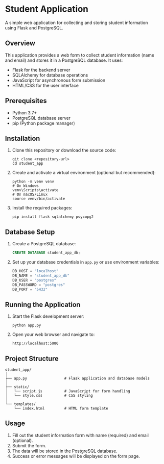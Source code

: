 # Student Application

A simple web application for collecting and storing student information using Flask and PostgreSQL.

## Overview

This application provides a web form to collect student information (name and email) and stores it in a PostgreSQL database. It uses:
- Flask for the backend server
- SQLAlchemy for database operations
- JavaScript for asynchronous form submission
- HTML/CSS for the user interface

## Prerequisites

- Python 3.7+
- PostgreSQL database server
- pip (Python package manager)

## Installation

1. Clone this repository or download the source code:
   ```
   git clone <repository-url>
   cd student_app
   ```

2. Create and activate a virtual environment (optional but recommended):
   ```
   python -m venv venv
   # On Windows
   venv\Scripts\activate
   # On macOS/Linux
   source venv/bin/activate
   ```

3. Install the required packages:
   ```
   pip install flask sqlalchemy psycopg2
   ```

## Database Setup

1. Create a PostgreSQL database:
   ```sql
   CREATE DATABASE student_app_db;
   ```

2. Set up your database credentials in `app.py` or use environment variables:
   ```python
   DB_HOST = "localhost"
   DB_NAME = "student_app_db"
   DB_USER = "postgres"
   DB_PASSWORD = "postgres"
   DB_PORT = "5432"
   ```

## Running the Application

1. Start the Flask development server:
   ```
   python app.py
   ```

2. Open your web browser and navigate to:
   ```
   http://localhost:5000
   ```

## Project Structure

```
student_app/
│
├── app.py                 # Flask application and database models
│
├── static/
│   └── script.js          # JavaScript for form handling
│   └── style.css          # CSS styling
│
└── templates/
    └── index.html         # HTML form template
```
## Usage

1. Fill out the student information form with name (required) and email (optional).
2. Submit the form.
3. The data will be stored in the PostgreSQL database.
4. Success or error messages will be displayed on the form page.
